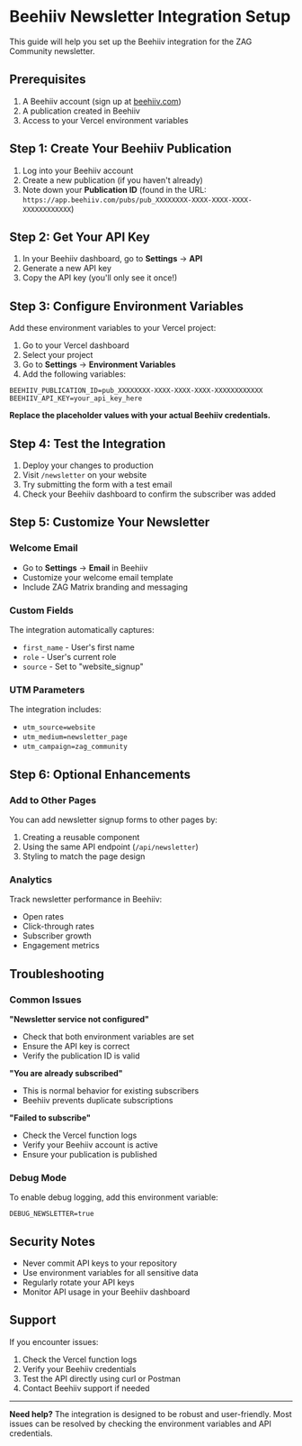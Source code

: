 # Beehiiv Newsletter Integration Setup

This guide will help you set up the Beehiiv integration for the ZAG Community newsletter.

## Prerequisites

1. A Beehiiv account (sign up at [beehiiv.com](https://beehiiv.com))
2. A publication created in Beehiiv
3. Access to your Vercel environment variables

## Step 1: Create Your Beehiiv Publication

1. Log into your Beehiiv account
2. Create a new publication (if you haven't already)
3. Note down your **Publication ID** (found in the URL: `https://app.beehiiv.com/pubs/pub_XXXXXXXX-XXXX-XXXX-XXXX-XXXXXXXXXXXX`)

## Step 2: Get Your API Key

1. In your Beehiiv dashboard, go to **Settings** → **API**
2. Generate a new API key
3. Copy the API key (you'll only see it once!)

## Step 3: Configure Environment Variables

Add these environment variables to your Vercel project:

1. Go to your Vercel dashboard
2. Select your project
3. Go to **Settings** → **Environment Variables**
4. Add the following variables:

```
BEEHIIV_PUBLICATION_ID=pub_XXXXXXXX-XXXX-XXXX-XXXX-XXXXXXXXXXXX
BEEHIIV_API_KEY=your_api_key_here
```

**Replace the placeholder values with your actual Beehiiv credentials.**

## Step 4: Test the Integration

1. Deploy your changes to production
2. Visit `/newsletter` on your website
3. Try submitting the form with a test email
4. Check your Beehiiv dashboard to confirm the subscriber was added

## Step 5: Customize Your Newsletter

### Welcome Email
- Go to **Settings** → **Email** in Beehiiv
- Customize your welcome email template
- Include ZAG Matrix branding and messaging

### Custom Fields
The integration automatically captures:
- `first_name` - User's first name
- `role` - User's current role
- `source` - Set to "website_signup"

### UTM Parameters
The integration includes:
- `utm_source=website`
- `utm_medium=newsletter_page`
- `utm_campaign=zag_community`

## Step 6: Optional Enhancements

### Add to Other Pages
You can add newsletter signup forms to other pages by:

1. Creating a reusable component
2. Using the same API endpoint (`/api/newsletter`)
3. Styling to match the page design

### Analytics
Track newsletter performance in Beehiiv:
- Open rates
- Click-through rates
- Subscriber growth
- Engagement metrics

## Troubleshooting

### Common Issues

**"Newsletter service not configured"**
- Check that both environment variables are set
- Ensure the API key is correct
- Verify the publication ID is valid

**"You are already subscribed"**
- This is normal behavior for existing subscribers
- Beehiiv prevents duplicate subscriptions

**"Failed to subscribe"**
- Check the Vercel function logs
- Verify your Beehiiv account is active
- Ensure your publication is published

### Debug Mode

To enable debug logging, add this environment variable:
```
DEBUG_NEWSLETTER=true
```

## Security Notes

- Never commit API keys to your repository
- Use environment variables for all sensitive data
- Regularly rotate your API keys
- Monitor API usage in your Beehiiv dashboard

## Support

If you encounter issues:
1. Check the Vercel function logs
2. Verify your Beehiiv credentials
3. Test the API directly using curl or Postman
4. Contact Beehiiv support if needed

---

**Need help?** The integration is designed to be robust and user-friendly. Most issues can be resolved by checking the environment variables and API credentials. 
